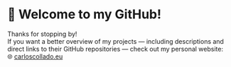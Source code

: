 # 👋 Welcome to my GitHub!

Thanks for stopping by!  
If you want a better overview of my projects — including descriptions and direct links to their GitHub repositories — check out my personal website:  
🌐 [carloscollado.eu](https://carloscollado.eu)
